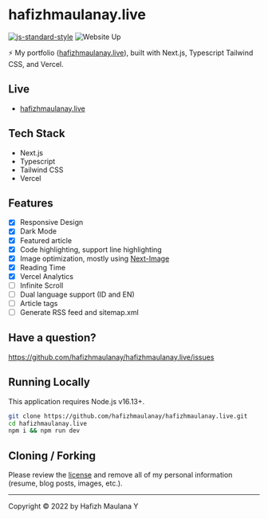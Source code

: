 # hafizhmaulanay.live

[![js-standard-style](https://img.shields.io/badge/code%20style-standard-brightgreen.svg)](http://standardjs.com) ![Website Up](https://img.shields.io/website-up-down-brightgreen-red/https/hafizhmaulanay.live.svg)

⚡ My portfolio ([hafizhmaulanay.live](https://hafizhmaulanay.live/)), built with Next.js, Typescript Tailwind CSS, and Vercel.

## Live

- [hafizhmaulanay.live](https://hafizhmaulanay.live/)

## Tech Stack

- Next.js
- Typescript
- Tailwind CSS
- Vercel

## Features

<!-- make checklist -->

- [x] Responsive Design
- [x] Dark Mode
- [x] Featured article
- [x] Code highlighting, support line highlighting
- [x] Image optimization, mostly using [Next-Image](https://nextjs.org/docs/api-reference/next/image)
- [x] Reading Time
- [x] Vercel Analytics
- [ ] Infinite Scroll
- [ ] Dual language support (ID and EN)
- [ ] Article tags
- [ ] Generate RSS feed and sitemap.xml

## Have a question?

<https://github.com/hafizhmaulanay/hafizhmaulanay.live/issues>

## Running Locally

This application requires Node.js v16.13+.

```bash
git clone https://github.com/hafizhmaulanay/hafizhmaulanay.live.git
cd hafizhmaulanay.live
npm i && npm run dev
```

## Cloning / Forking

Please review the [license](https://github.com/hafizhmaulanay/hafizhmaulanay.live/blob/main/LICENSE.txt) and remove all of my personal information (resume, blog posts, images, etc.).

---

Copyright © 2022 by Hafizh Maulana Y

